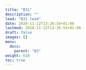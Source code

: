 ```yaml
---
title: "B31"
description: ""
lead: "B31 lead"
date: 2020-11-12T13:26:54+01:00
lastmod: 2020-11-12T13:26:54+01:00
draft: false
images: []
menu:
  docs:
    parent: "B3"
weight: 610
toc: true
---
```


